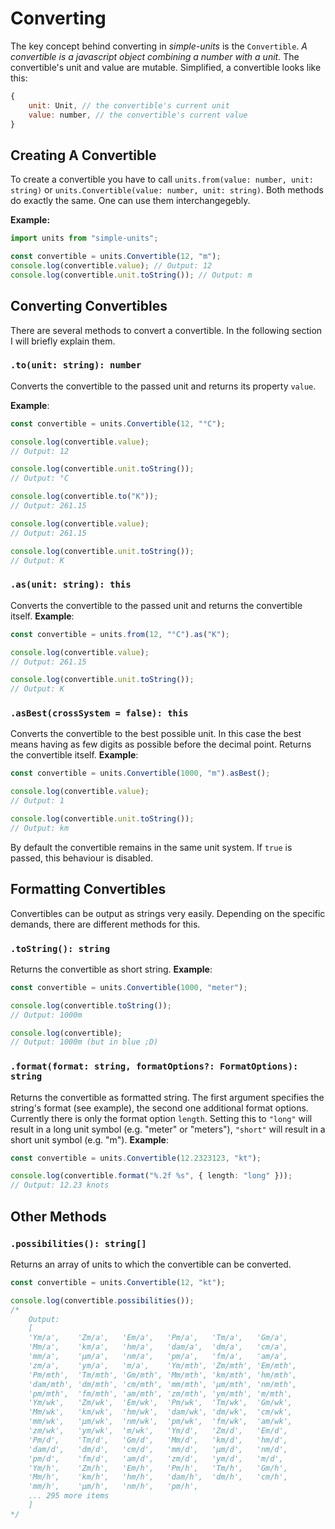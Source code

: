 # Converting

The key concept behind converting in _simple-units_ is the `Convertible`.
_A convertible is a javascript object combining a number with a unit._ The convertible's unit and value are mutable. 
Simplified, a convertible looks like this:
```javascript
{
    unit: Unit, // the convertible's current unit
    value: number, // the convertible's current value
}
```
## Creating A Convertible

To create a convertible you have to call `units.from(value: number, unit: string)` or `units.Convertible(value: number, unit: string)`. Both methods do exactly the same. One can use them interchangegebly.

**Example:**
```typescript
import units from "simple-units";

const convertible = units.Convertible(12, "m");
console.log(convertible.value); // Output: 12
console.log(convertible.unit.toString()); // Output: m
```

## Converting Convertibles

There are several methods to convert a convertible. In the following section I will briefly explain them.

### `.to(unit: string): number`
Converts the convertible to the passed unit and returns its property `value`.

**Example**:
```typescript
const convertible = units.Convertible(12, "°C");

console.log(convertible.value); 
// Output: 12

console.log(convertible.unit.toString()); 
// Output: °C

console.log(convertible.to("K")); 
// Output: 261.15

console.log(convertible.value);
// Output: 261.15

console.log(convertible.unit.toString());
// Output: K
```
### `.as(unit: string): this`
Converts the convertible to the passed unit and returns the convertible itself.
**Example**:
```typescript
const convertible = units.from(12, "°C").as("K");

console.log(convertible.value); 
// Output: 261.15

console.log(convertible.unit.toString()); 
// Output: K
```
### `.asBest(crossSystem = false): this`
Converts the convertible to the best possible unit. In this case the best means having as few digits as possible before the decimal point. Returns the convertible itself.
**Example**:
```typescript
const convertible = units.Convertible(1000, "m").asBest();

console.log(convertible.value);
// Output: 1

console.log(convertible.unit.toString()); 
// Output: km
```
By default the convertible remains in the same unit system. If `true` is passed, this behaviour is disabled.

## Formatting Convertibles

Convertibles can be output as strings very easily. Depending on the specific demands, there are different methods for this.

### `.toString(): string`
Returns the convertible as short string.
**Example**:
```typescript
const convertible = units.Convertible(1000, "meter");

console.log(convertible.toString()); 
// Output: 1000m

console.log(convertible);
// Output: 1000m (but in blue ;D)
```

### `.format(format: string, formatOptions?: FormatOptions): string`
Returns the convertible as formatted string. The first argument specifies the string's format (see example), the second one additional format options. Currently there is only the format option `length`. Setting this to `"long"` will result in a long unit symbol (e.g. "meter" or "meters"), `"short"` will result in a short unit symbol (e.g. "m").
**Example**:
```typescript
const convertible = units.Convertible(12.2323123, "kt");

console.log(convertible.format("%.2f %s", { length: "long" })); 
// Output: 12.23 knots
```

## Other Methods

### `.possibilities(): string[]`
Returns an array of units to which the convertible can be converted.

```typescript
const convertible = units.Convertible(12, "kt");

console.log(convertible.possibilities()); 
/*
    Output:
    [
    'Ym/a',    'Zm/a',   'Em/a',   'Pm/a',   'Tm/a',   'Gm/a',
    'Mm/a',    'km/a',   'hm/a',   'dam/a',  'dm/a',   'cm/a',
    'mm/a',    'μm/a',   'nm/a',   'pm/a',   'fm/a',   'am/a',
    'zm/a',    'ym/a',   'm/a',    'Ym/mth', 'Zm/mth', 'Em/mth',
    'Pm/mth',  'Tm/mth', 'Gm/mth', 'Mm/mth', 'km/mth', 'hm/mth',
    'dam/mth', 'dm/mth', 'cm/mth', 'mm/mth', 'μm/mth', 'nm/mth',
    'pm/mth',  'fm/mth', 'am/mth', 'zm/mth', 'ym/mth', 'm/mth',
    'Ym/wk',   'Zm/wk',  'Em/wk',  'Pm/wk',  'Tm/wk',  'Gm/wk',
    'Mm/wk',   'km/wk',  'hm/wk',  'dam/wk', 'dm/wk',  'cm/wk',
    'mm/wk',   'μm/wk',  'nm/wk',  'pm/wk',  'fm/wk',  'am/wk',
    'zm/wk',   'ym/wk',  'm/wk',   'Ym/d',   'Zm/d',   'Em/d',
    'Pm/d',    'Tm/d',   'Gm/d',   'Mm/d',   'km/d',   'hm/d',
    'dam/d',   'dm/d',   'cm/d',   'mm/d',   'μm/d',   'nm/d',
    'pm/d',    'fm/d',   'am/d',   'zm/d',   'ym/d',   'm/d',
    'Ym/h',    'Zm/h',   'Em/h',   'Pm/h',   'Tm/h',   'Gm/h',
    'Mm/h',    'km/h',   'hm/h',   'dam/h',  'dm/h',   'cm/h',
    'mm/h',    'μm/h',   'nm/h',   'pm/h',
    ... 295 more items
    ]
*/
```